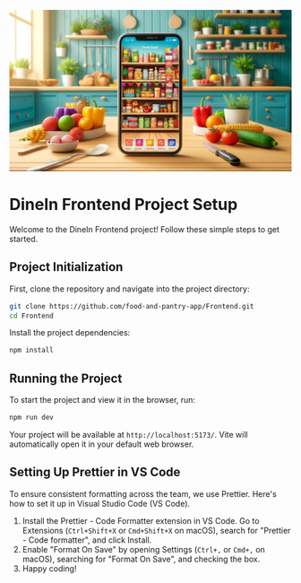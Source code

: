 <p align="center">
  <img src="./src/assets/dineinFrontend.webp" alt="DineIn Frontend"/>
</p>

# DineIn Frontend Project Setup

Welcome to the DineIn Frontend project! Follow these simple steps to get started.

## Project Initialization

First, clone the repository and navigate into the project directory:

```sh
git clone https://github.com/food-and-pantry-app/Frontend.git
cd Frontend
```

Install the project dependencies:

```sh
npm install
```

## Running the Project

To start the project and view it in the browser, run:

```sh
npm run dev
```

Your project will be available at `http://localhost:5173/`. Vite will automatically open it in your default web browser.

## Setting Up Prettier in VS Code

To ensure consistent formatting across the team, we use Prettier. Here's how to set it up in Visual Studio Code (VS Code).

1. Install the Prettier - Code Formatter extension in VS Code. Go to Extensions (`Ctrl+Shift+X` or `Cmd+Shift+X` on macOS), search for "Prettier - Code formatter", and click Install.
2. Enable "Format On Save" by opening Settings (`Ctrl+,` or `Cmd+,` on macOS), searching for "Format On Save", and checking the box.
3. Happy coding!
